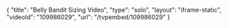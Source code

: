 {
    "title": "Belly Bandit Sizing Video",
    "type": "solo",
    "layout": "iframe-static",
    "videoId": "109986029",
    "url": "\/tvpembed\/109986029"
}